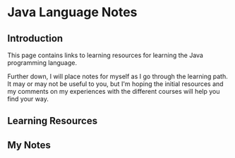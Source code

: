# Java Language Notes

## Introduction

This page contains links to learning resources for learning the Java programming language.

Further down, I will place notes for myself as I go through the learning path. It may or may not be useful to you, but I'm hoping the initial resources and my comments on my experiences with the different courses will help you find your way.

## Learning Resources


## My Notes

